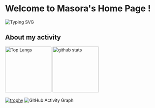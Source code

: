 # Welcome to Masora's Home Page !
![Typing SVG](https://readme-typing-svg.herokuapp.com?size=40&center=true&vCenter=true&width=1000&height=100&lines=HELLO+I+AM+masora1030.;THANK+YOU+FOR+COMING.)

## About my activity
<p align="left"> 
  <img alt="Top Langs" height="150px" src="https://github-readme-stats.vercel.app/api/top-langs/?username=masora1030&layout=compact&show_icons=true&theme=onedark" />
  <img alt="github stats" height="150px" src="https://github-readme-stats.vercel.app/api?username=masora1030&theme=onedark&show_icons=ture" />
</p>

[![trophy](https://github-profile-trophy.vercel.app/?username=masora1030&theme=onedark&column=7)](https://github.com/ryo-ma/github-profile-trophy)
 ![GitHub Activity Graph](https://activity-graph.herokuapp.com/graph?username=masora1030&bg_color=000000&color=00ffff&line=00ffff&point=ffffff&area=true&hide_border=true) 
